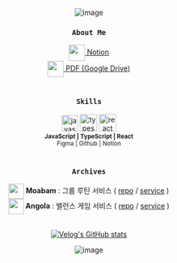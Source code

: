 <div align="center">

![image](https://github.com/chasj0326/chasj0326/assets/62418379/82623133-eb11-4dcf-b32b-e2cd758c0998)

  
### `About Me`
<div>
  <a href="https://chachadev.notion.site/chachadev/Portfolio-7aa62c476b6d4d9281807e4d86513220" target="_blank">
    <img align="center" src="https://github.com/chasj0326/chasj0326/assets/62418379/91b30548-fcaa-4c3c-b641-93baed47c22d" width="32" />
    Notion
  </a>
</div>
<div>
  <a href="https://drive.google.com/file/d/1QcWiWmr20-S5lVsYCoLULY5xDihADOd_/view?usp=sharing" target="_blank">
    <img align="center" src="https://github.com/chasj0326/chasj0326/assets/62418379/1aaea7a3-7e92-4879-827a-9f2022a97789" width="32" />
    PDF (Google Drive)
  </a>
</div>

<br/>

### `Skills`
<div>
<img src="https://github.com/chasj0326/chasj0326/assets/62418379/d17f1c3e-9016-4e93-9933-b58880ea4b2f" width="32" title="javascript"/>
<img src="https://github.com/chasj0326/chasj0326/assets/62418379/878cceed-8df5-4378-a719-aa973f861f3c" width="34" title="typescript"/>
<img src="https://github.com/chasj0326/chasj0326/assets/62418379/47cfb09d-8a9b-4519-adb0-f8aef5e9b306" width="34" title="react"/>
<br/>
<sub>
<b>JavaScript | TypeScript | React</b> <br/>
Figma | Github | Notion
</sub>
  
</div>

<br/>

### `Archives`
<div>
  <img align="center" src="https://github.com/chasj0326/chasj0326/assets/62418379/312afc10-047c-4a4b-8298-9b9d84958d88" width="30" />
  <b>Moabam</b> : 그룹 루틴 서비스 ( <a href="https://github.com/team-moabam/moabam-FE">repo</a> / <a href="https://www.moabam.com">service</a> )
</div>
<div>
  <img align="center" src="https://github.com/chasj0326/chasj0326/assets/62418379/6a002abb-bee8-41ee-948f-0d01b2049520" width="30" />
  <a><b>Angola</b> : 밸런스 게임 서비스 ( <a href="https://github.com/prgrms-fe-devcourse/FEDC4_Angola_NaYoung">repo</a> / <a href="https://fedc4-angola.vercel.app/">service</a> )
</div>

<br/>

[![Velog's GitHub stats](https://velog-readme-stats.vercel.app/api/list?name=cszzi1006)](https://velog.io/@cszzi1006) 


![image](https://github.com/chasj0326/chasj0326/assets/62418379/ef5bde06-4cad-44e8-b23b-29cf22b0a405)

</div>
